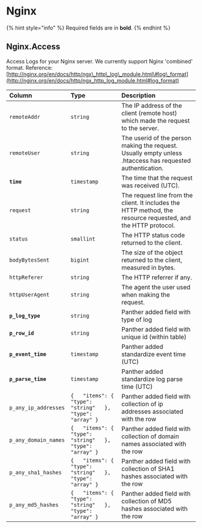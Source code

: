 # Nginx

{% hint style="info" %}
Required fields are in **bold**.
{% endhint %}

## Nginx.Access

Access Logs for your Nginx server. We currently support Nginx 'combined' format. Reference: [http://nginx.org/en/docs/http/ngx\_http\_log\_module.html\#log\_format](http://nginx.org/en/docs/http/ngx_http_log_module.html#log_format)

| Column | Type | Description |
| :--- | :--- | :--- |
| `remoteAddr` | `string` | The IP address of the client \(remote host\) which made the request to the server. |
| `remoteUser` | `string` | The userid of the person making the request. Usually empty unless .htaccess has requested authentication. |
| **`time`** | `timestamp` | The time that the request was received \(UTC\). |
| `request` | `string` | The request line from the client. It includes the HTTP method, the resource requested, and the HTTP protocol. |
| `status` | `smallint` | The HTTP status code returned to the client. |
| `bodyBytesSent` | `bigint` | The size of the object returned to the client, measured in bytes. |
| `httpReferer` | `string` | The HTTP referrer if any. |
| `httpUserAgent` | `string` | The agent the user used when making the request. |
| **`p_log_type`** | `string` | Panther added field with type of log |
| **`p_row_id`** | `string` | Panther added field with unique id \(within table\) |
| **`p_event_time`** | `timestamp` | Panther added standardize event time \(UTC\) |
| **`p_parse_time`** | `timestamp` | Panther added standardize log parse time \(UTC\) |
| `p_any_ip_addresses` | `{   "items": {     "type": "string"   },   "type": "array" }`                                 | Panther added field with collection of ip addresses associated with the row |
| `p_any_domain_names` | `{   "items": {     "type": "string"   },   "type": "array" }`                                 | Panther added field with collection of domain names associated with the row |
| `p_any_sha1_hashes` | `{   "items": {     "type": "string"   },   "type": "array" }`                                 | Panther added field with collection of SHA1 hashes associated with the row |
| `p_any_md5_hashes` | `{   "items": {     "type": "string"   },   "type": "array" }`                                 | Panther added field with collection of MD5 hashes associated with the row |

